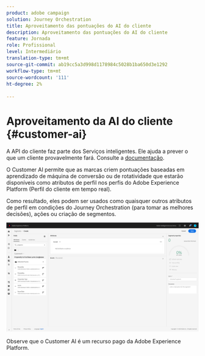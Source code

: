 ```yaml
---
product: adobe campaign
solution: Journey Orchestration
title: Aproveitamento das pontuações do AI do cliente
description: Aproveitamento das pontuações do AI do cliente
feature: Jornada
role: Profissional
level: Intermediário
translation-type: tm+mt
source-git-commit: ab19cc5a3d998d1178984c5028b1ba650d3e1292
workflow-type: tm+mt
source-wordcount: '111'
ht-degree: 2%

---
```



# Aproveitamento da AI do cliente {#customer-ai}

A API do cliente faz parte dos Serviços inteligentes. Ele ajuda a prever o que um cliente provavelmente fará. Consulte a [documentação](https://docs.adobe.com/content/help/en/experience-platform/intelligent-services/customer-ai/overview.html).

O Customer AI permite que as marcas criem pontuações baseadas em aprendizado de máquina de conversão ou de rotatividade que estarão disponíveis como atributos de perfil nos perfis do Adobe Experience Platform (Perfil do cliente em tempo real).

Como resultado, eles podem ser usados como quaisquer outros atributos de perfil em condições do Journey Orchestration (para tomar as melhores decisões), ações ou criação de segmentos.

![](../assets/customer-ai.png)

Observe que o Customer AI é um recurso pago da Adobe Experience Platform.


